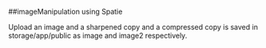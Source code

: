 ##imageManipulation using Spatie

Upload an image and a sharpened copy and a compressed copy is saved in storage/app/public as image and image2 respectively.
